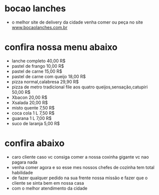 # bocao lanches 
* o melhor site de delivery da cidade venha comer ou peça no site www.bocaolanches.com.br

# confira nossa menu abaixo
* lanche completo 40,00 R$
* pastel de frango 10,00 R$
* pastel de carne 15,00 R$
* pastel de carne com queijo 18,00 R$
* pizza normal,calabresa 29,90 R$
* pizza de metro tradicional file aos quatro queijos,sensação,catupiri 50,00 R$
* Xbacon 20,00 R$
* Xsalada 20,00 R$
* misto quente 7,50 R$
* coca cola 1 L 7,50 R$
* guarana 1 L 7,00 R$
* suco de laranja 5,00 R$
# confira abaixo

* caro cliente caso vc consiga comer a nossa coxinha gigante vc nao pagara nada 
* venha comer agora e so esse mes nossos chefes de cozinha tem total habilidade 
* de fazer qualquer pedido na sua frente nossa missão e fazer que o cliente se sinta bem em nossa casa
* com o melhor atendimento da cidade 
